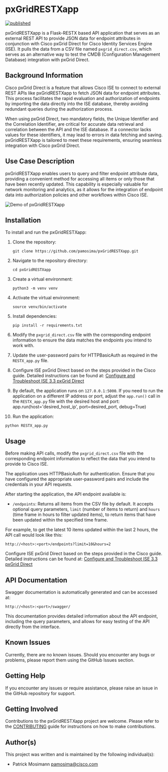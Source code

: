 # pxGridRESTXapp

[![published](https://static.production.devnetcloud.com/codeexchange/assets/images/devnet-published.svg)](https://developer.cisco.com/codeexchange/github/repo/pamosima/pxGridRESTXapp)

pxGridRESTXapp is a Flask-RESTX based API application that serves as an external REST API to provide JSON data for endpoint attributes in conjunction with Cisco pxGrid Direct for Cisco Identity Services Engine (ISE). It pulls the data from a CSV file named `pxgrid_direct.csv`, which serves as an alternative way to test the CMDB (Configuration Management Database) integration with pxGrid Direct.

## Background Information

Cisco pxGrid Direct is a feature that allows Cisco ISE to connect to external REST APIs like pxGridRESTXapp to fetch JSON data for endpoint attributes. This process facilitates the rapid evaluation and authorization of endpoints by importing the data directly into the ISE database, thereby avoiding redundant queries during the authorization process.

When using pxGrid Direct, two mandatory fields, the Unique Identifier and the Correlation Identifier, are critical for accurate data retrieval and correlation between the API and the ISE database. If a connector lacks values for these identifiers, it may lead to errors in data fetching and saving. pxGridRESTXapp is tailored to meet these requirements, ensuring seamless integration with Cisco pxGrid Direct.

## Use Case Description

pxGridRESTXapp enables users to query and filter endpoint attribute data, providing a convenient method for accessing all items or only those that have been recently updated. This capability is especially valuable for network monitoring and analytics, as it allows for the integration of endpoint data into authorization policies and other workflows within Cisco ISE.

![Demo of pxGridRESTXapp](img/pxGridRESTXapp.gif)

## Installation

To install and run the pxGridRESTXapp:

1. Clone the repository:

   ```
   git clone https://github.com/pamosima/pxGridRESTXapp.git
   ```

2. Navigate to the repository directory:

   ```
   cd pxGridRESTXapp
   ```

3. Create a virtual environment:

   ```
   python3 -m venv venv
   ```

4. Activate the virtual environment:

   ```
   source venv/bin/activate
   ```

5. Install dependencies:

   ```
   pip install -r requirements.txt
   ```

6. Modify the `pxgrid_direct.csv` file with the corresponding endpoint information to ensure the data matches the endpoints you intend to work with.

7. Update the user-password pairs for HTTPBasicAuth as required in the `RESTX_app.py` file.

8. Configure ISE pxGrid Direct based on the steps provided in the Cisco guide. Detailed instructions can be found at:
   [Configure and Troubleshoot ISE 3.3 pxGrid Direct](https://www.cisco.com/c/en/us/support/docs/security/identity-services-engine-33/221004-configure-and-troubleshoot-ise-3-3-pxgri.html)

9. By default, the application runs on `127.0.0.1:5000`. If you need to run the application on a different IP address or port, adjust the `app.run()` call in the `RESTX_app.py` file with the desired host and port:
   app.run(host='desired_host_ip', port=desired_port, debug=True)

10. Run the application:

```
python RESTX_app.py
```

## Usage

Before making API calls, modify the `pxgrid_direct.csv` file with the corresponding endpoint information to reflect the data that you intend to provide to Cisco ISE.

The application uses HTTPBasicAuth for authentication. Ensure that you have configured the appropriate user-password pairs and include the credentials in your API requests.

After starting the application, the API endpoint available is:

- `/endpoints`: Returns all items from the CSV file by default. It accepts optional query parameters, `limit` (number of items to return) and `hours` (time frame in hours to filter updated items), to return items that have been updated within the specified time frame.

For example, to get the latest 10 items updated within the last 2 hours, the API call would look like this:

```
http://<host>:<port>/endpoints?limit=10&hours=2
```

Configure ISE pxGrid Direct based on the steps provided in the Cisco guide. Detailed instructions can be found at: [Configure and Troubleshoot ISE 3.3 pxGrid Direct](https://www.cisco.com/c/en/us/support/docs/security/identity-services-engine-33/221004-configure-and-troubleshoot-ise-3-3-pxgri.html)

## API Documentation

Swagger documentation is automatically generated and can be accessed at:

```
http://<host>:<port>/swagger/
```

This documentation provides detailed information about the API endpoint, including the query parameters, and allows for easy testing of the API directly from the interface.

## Known Issues

Currently, there are no known issues. Should you encounter any bugs or problems, please report them using the GitHub Issues section.

## Getting Help

If you encounter any issues or require assistance, please raise an issue in the GitHub repository for support.

## Getting Involved

Contributions to the pxGridRESTXapp project are welcome. Please refer to the [CONTRIBUTING](./CONTRIBUTING.md) guide for instructions on how to make contributions.

## Author(s)

This project was written and is maintained by the following individual(s):

- Patrick Mosimann <pamosima@cisco.com>
